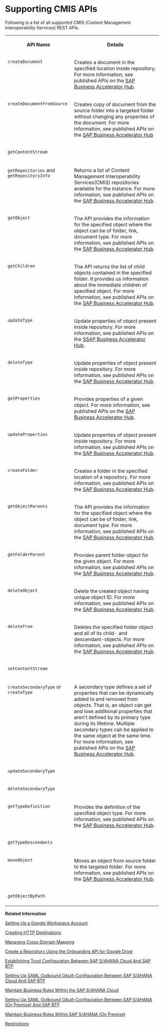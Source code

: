 <!-- loio4288da62468349a593dd7c090a0d2d08 -->

# Supporting CMIS APIs

Following is a list of all supported CMIS \(Content Management Interoperability Services\) REST APIs.




<table>
<tr>
<th valign="top">

API Name

</th>
<th valign="top">

Details

</th>
</tr>
<tr>
<td valign="top">

`createDocument`

</td>
<td valign="top">

Creates a document in the specified location inside repository. For more information, see published APIs on the [SAP Business Accelerator Hub](https://api.sap.com/api/CreateDocumentApi/overview).

</td>
</tr>
<tr>
<td valign="top">

`createDocumentFromSource`

</td>
<td valign="top">

Creates copy of document from the source folder into a targeted folder without changing any properties of the document. For more information, see published APIs on the [SAP Business Accelerator Hub](https://api.sap.com/api/CreateDocumentFromSourceApi/overview)

</td>
</tr>
<tr>
<td valign="top">

`getContentStream`

</td>
<td valign="top">

 

</td>
</tr>
<tr>
<td valign="top">

`getRepositories` and `getRepositoryInfo`

</td>
<td valign="top">

Returns a list of Content Management Interoperability Services\(CMIS\) repositories available for the instance. For more information, see published APIs on the [SAP Business Accelerator Hub](https://api.sap.com/api/ServiceApi/overview).

</td>
</tr>
<tr>
<td valign="top">

`getObject`

</td>
<td valign="top">

The API provides the information for the specified object where the object can be of folder, link, document type. For more information, see published APIs on the [SAP Business Accelerator Hub](https://api.sap.com/api/ServiceApi/overview).

</td>
</tr>
<tr>
<td valign="top">

`getChildren`

</td>
<td valign="top">

The API returns the list of child objects contained in the specified folder. It provides us information about the immediate children of specified object. For more information, see published APIs on the [SAP Business Accelerator Hub](https://api.sap.com/api/GetChildrenApi/overview).

</td>
</tr>
<tr>
<td valign="top">

`updateType`

</td>
<td valign="top">

Update properties of object present inside repository. For more information, see published APIs on the [SSAP Business Accelerator Hub](https://api.sap.com/api/UpdatePropertiesApi/overview).

</td>
</tr>
<tr>
<td valign="top">

`deleteType`

</td>
<td valign="top">

Update properties of object present inside repository. For more information, see published APIs on the [SAP Business Accelerator Hub](https://api.sap.com/api/UpdatePropertiesApi/overview).

</td>
</tr>
<tr>
<td valign="top">

`getProperties`

</td>
<td valign="top">

Provides properties of a given object. For more information, see published APIs on the [SAP Business Accelerator Hub](https://api.sap.com/api/GetPropertiesApi/overview).

</td>
</tr>
<tr>
<td valign="top">

`updateProperties`

</td>
<td valign="top">

Update properties of object present inside repository. For more information, see published APIs on the [SAP Business Accelerator Hub](https://api.sap.com/api/UpdatePropertiesApi/overview).

</td>
</tr>
<tr>
<td valign="top">

`createFolder`

</td>
<td valign="top">

Creates a folder in the specified location of a repository. For more information, see published APIs on the [SAP Business Accelerator Hub](https://api.sap.com/api/GetPropertiesApi/overview).

</td>
</tr>
<tr>
<td valign="top">

`getObjectParents`

</td>
<td valign="top">

The API provides the information for the specified object where the object can be of folder, link, document type. For more information, see published APIs on the [SAP Business Accelerator Hub](https://api.sap.com/api/ServiceApi/overview).

</td>
</tr>
<tr>
<td valign="top">

`getFolderParent`

</td>
<td valign="top">

Provides parent folder object for the given object. For more information, see published APIs on the [SAP Business Accelerator Hub](https://api.sap.com/api/GetParentApi/overview).

</td>
</tr>
<tr>
<td valign="top">

`deleteObject`

</td>
<td valign="top">

Delete the created object having unique object ID. For more information, see published APIs on the [SAP Business Accelerator Hub](https://api.sap.com/api/DeleteObjectApi/overview).

</td>
</tr>
<tr>
<td valign="top">

`deleteTree`

</td>
<td valign="top">

Deletes the specified folder object and all of its child- and descendant-objects. For more information, see published APIs on the [SAP Business Accelerator Hub](https://api.sap.com/api/DeleteTreeApi/overview).

</td>
</tr>
<tr>
<td valign="top">

`setContentStream`

</td>
<td valign="top">

 

</td>
</tr>
<tr>
<td valign="top">

`createSecondaryType` or `createType`

</td>
<td valign="top">

A secondary type defines a set of properties that can be dynamically added to and removed from objects. That is, an object can get and lose additional properties that aren't defined by its primary type during its lifetime. Multiple secondary types can be applied to the same object at the same time. For more information, see published APIs on the [SAP Business Accelerator Hub](https://api.sap.com/api/CreateSecondaryTypeApi/overview).

</td>
</tr>
<tr>
<td valign="top">

`updateSecondaryType`

</td>
<td valign="top">

 

</td>
</tr>
<tr>
<td valign="top">

`deleteSecondaryType`

</td>
<td valign="top">

 

</td>
</tr>
<tr>
<td valign="top">

`getTypeDefinition`

</td>
<td valign="top">

Provides the definition of the specified object type. For more information, see published APIs on the [SAP Business Accelerator Hub](https://api.sap.com/api/GetTypeDefinitionApi/overview).

</td>
</tr>
<tr>
<td valign="top">

`getTypeDescendants`

</td>
<td valign="top">

 

</td>
</tr>
<tr>
<td valign="top">

`moveObject`

</td>
<td valign="top">

Moves an object from source folder to the targeted folder. For more information, see published APIs on the [SAP Business Accelerator Hub](https://api.sap.com/api/MoveObjectApi/overview).

</td>
</tr>
<tr>
<td valign="top">

`getObjectByPath`

</td>
<td valign="top">

 

</td>
</tr>
</table>

**Related Information**  


[Setting Up a Google Workspace Account](setting-up-a-google-workspace-account-9670f69.md "Create your Google Workspace Account to connect to Document Management Service, Integration Option.")

[Creating HTTP Destinations](creating-http-destinations-2b04ac7.md "Create destinations in your SAP BTP subaccount to connect Google Drive with Document Management Service, Integration Option.")

[Managing Cross-Domain Mapping](managing-cross-domain-mapping-96d2d97.md "Manage cross-domain mapping if your domain is different from the Google Workspace domain.")

[Create a Repository Using the Onboarding API for Google Drive](create-a-repository-using-the-onboarding-api-for-google-drive-90faa8c.md "Create your repository to Document Management Service, Integration Option as it's required for establishing a connection with Google Drive.")

[Establishing Trust Configuration Between SAP S/4HANA Cloud And SAP BTP](establishing-trust-configuration-between-sap-s-4hana-cloud-and-sap-btp-66f91a9.md "To establish SAML trust to the identity providers generated in the SAP S/4HANA Cloud, import the SAML identity provider metadata to the Cloud Foundry account.")

[Setting Up SAML Outbound OAuth Configuration Between SAP S/4HANA Cloud And SAP BTP](setting-up-saml-outbound-oauth-configuration-between-sap-s-4hana-cloud-and-sap-btp-26f9c07.md "Configure SAML Outbound OAuth configuration between SAP S/4HANA Cloud and SAP BTP.")

[Maintain Business Roles Within the SAP S/4HANA Cloud](maintain-business-roles-within-the-sap-s-4hana-cloud-091973b.md "Create and maintain business roles based on the selected business catalogs.")

[Setting Up SAML Outbound OAuth Configuration Between SAP S/4HANA \(On Premise\) And SAP BTP](setting-up-saml-outbound-oauth-configuration-between-sap-s-4hana-on-premise-and-sap-btp-699a106.md "Configure SAML Outbound OAuth configuration between SAP S/4HANA (on premise) and SAP BTP.")

[Maintain Business Roles Within SAP S/4HANA \(On Premise\)](maintain-business-roles-within-sap-s-4hana-on-premise-d1999cf.md "You can define authorizations for your custom business roles in SAP S/4HANA (On Premise).")

[Restrictions](restrictions-ed62ee4.md "The following is a list of various restrictions provided by Google Drive APIs to support Google Workspace Integration.")

